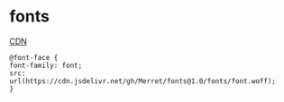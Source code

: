 # fonts
[CDN](https://cdn.jsdelivr.net/gh/Merret/fonts@1.0/fonts/font.woff)

    @font-face {
    font-family: font;
    src: url(https://cdn.jsdelivr.net/gh/Merret/fonts@1.0/fonts/font.woff);
    }
